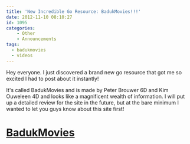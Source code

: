 ```yaml
---
title: 'New Incredible Go Resource: BadukMovies!!!'
date: 2012-11-10 08:10:27
id: 1095
categories:
	- Other
	- Announcements
tags:
  - badukmovies
  - videos
---
```


Hey everyone. I just discovered a brand new go resource that got me so excited I had to post about it instantly!

It's called BadukMovies and is made by Peter Brouwer 6D and Kim Ouweleen 4D and looks like a magnificent wealth of information. I will put up a detailed review for the site in the future, but at the bare minimum I wanted to let you guys know about this site first!

# [BadukMovies](http://www.badukmovies.com "Baduk Movies")